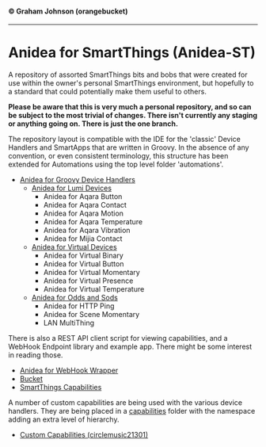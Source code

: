 #### &copy; Graham Johnson (orangebucket)
---

# Anidea for SmartThings (Anidea-ST)

A repository of assorted SmartThings bits and bobs that were created for use within the owner's personal SmartThings environment, but hopefully to a standard that could potentially make them useful to others.

**Please be aware that this is very much a personal repository, and so can be subject to the most trivial of changes. There isn't currently any staging or anything going on. There is just the one branch.**

The repository layout is compatible with the IDE for the 'classic' Device Handlers and SmartApps that are written in Groovy. In the absence of any convention, or even consistent terminology, this structure has been extended for Automations using the top level folder 'automations'.
 
- [Anidea for Groovy Device Handlers](devicetypes/orangebucket/README.md)
  - [Anidea for Lumi Devices](devicetypes/orangebucket/README.md#anidea-for-lumi-devices)
    - Anidea for Aqara Button
    - Anidea for Aqara Contact
    - Anidea for Aqara Motion
    - Anidea for Aqara Temperature
    - Anidea for Aqara Vibration
    - Anidea for Mijia Contact
  - [Anidea for Virtual Devices](devicetypes/orangebucket/README.md#anidea-for-virtual-devices)
    - Anidea for Virtual Binary
    - Anidea for Virtual Button
    - Anidea for Virtual Momentary
    - Anidea for Virtual Presence
    - Anidea for Virtual Temperature
  - [Anidea for Odds and Sods](devicetypes/orangebucket/README.md#anidea-for-odds-and-sods)
    - Anidea for HTTP Ping
    - Anidea for Scene Momentary
    - LAN MultiThing

There is also a REST API client script for viewing capabilities, and a WebHook Endpoint library and example app. There might be some interest in reading those.

- [Anidea for WebHook Wrapper](automations/orangebucket/anidea-for-webhook-wrapper/)
- [Bucket](automations/orangebucket/bucket/)
- [SmartThings Capabilities](automations/orangebucket/smartthings-capabilities/)

A number of custom capabilities are being used with the various device handlers. They are being placed in a [capabilities](capabilities) folder with the namespace adding an extra level of hierarchy.

- [Custom Capabilities (circlemusic21301)](capabilities/circlemusic21301/)
